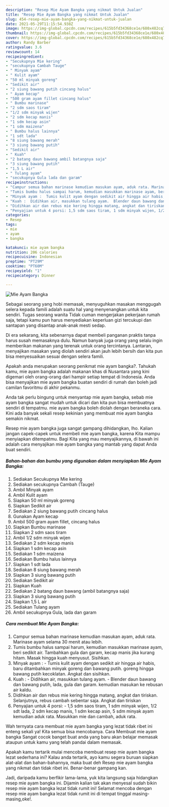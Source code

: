 ```yaml
---
description: "Resep Mie Ayam Bangka yang nikmat Untuk Jualan"
title: "Resep Mie Ayam Bangka yang nikmat Untuk Jualan"
slug: 454-resep-mie-ayam-bangka-yang-nikmat-untuk-jualan
date: 2021-05-29T11:15:54.938Z
image: https://img-global.cpcdn.com/recipes/615b5fd34368ce1e/680x482cq70/mie-ayam-bangka-foto-resep-utama.jpg
thumbnail: https://img-global.cpcdn.com/recipes/615b5fd34368ce1e/680x482cq70/mie-ayam-bangka-foto-resep-utama.jpg
cover: https://img-global.cpcdn.com/recipes/615b5fd34368ce1e/680x482cq70/mie-ayam-bangka-foto-resep-utama.jpg
author: Randy Barber
ratingvalue: 3.6
reviewcount: 14
recipeingredient:
- "Secukupnya Mie kering"
- "secukupnya Cambah Tauge"
- " Minyak ayam"
- " Kulit ayam"
- "50 ml minyak goreng"
- "Sedikit air"
- "2 siung bawang putih cincang halus"
- " Ayam kecap"
- "500 gram ayam fillet cincang halus"
- " Bumbu marinase"
- "2 sdm saos tiram"
- "1/2 sdm minyak wijen"
- "2 sdm kecap manis"
- "1 sdm kecap asin"
- "1 sdm maizena"
- " Bumbu halus lainnya"
- "1 sdt lada"
- "8 siung bawang merah"
- "3 siung bawang putih"
- "Sedikit air"
- " Kuah"
- "2 batang daun bawang ambil batangnya saja"
- "3 siung bawang putih"
- "1,5 L air"
- " Tulang ayam"
- "secukupnya Gula lada dan garam"
recipeinstructions:
- "Campur semua bahan marinase kemudian masukan ayam, aduk rata. Marinase ayam selama 30 menit atau lebih."
- "Tumis bumbu halus sampai harum, kemudian masukkan marinase ayam, beri sedikit air. Tambahkan gula dan garam, kecap manis jika kurang hitam. Masak hingga kuah menyusut. Sisihkan."
- "Minyak ayam :  Tumis kulit ayam dengan sedikit air hingga air habis, baru ditambahkan minyak goreng dan bawang putih. goreng hingga bawang putih kecoklatan. Angkat dan sisihkan."
- "Kuah :  Didihkan air, masukkan tulang ayam.  Blender daun bawang dan bawang putih, lada, gula dan garam. kemudian masukan ke rebusan air kaldu."
- "Didihkan air dan rebus mie kering hingga matang, angkat dan tiriskan. Selanjutnya, rebus cambah sebentar saja. Angkat dan tiriskan"
- "Penyajian untuk 4 porsi: 1,5 sdm saos tiram, 1 sdm minyak wijen, 1/2 sdt lada, 2 sdm kecap manis, 1 sdm kecap asin, 5 sdm minyak ayam kemudian aduk rata. Masukkan mie dan cambah, aduk rata."
categories:
- Resep
tags:
- mie
- ayam
- bangka

katakunci: mie ayam bangka 
nutrition: 206 calories
recipecuisine: Indonesian
preptime: "PT29M"
cooktime: "PT60M"
recipeyield: "1"
recipecategory: Dinner

---
```



![Mie Ayam Bangka](https://img-global.cpcdn.com/recipes/615b5fd34368ce1e/680x482cq70/mie-ayam-bangka-foto-resep-utama.jpg)

Sebagai seorang yang hobi memasak, menyuguhkan masakan menggugah selera kepada famili adalah suatu hal yang menyenangkan untuk kita sendiri. Tugas seorang  wanita Tidak cuman mengerjakan pekerjaan rumah saja, tetapi kamu pun harus menyediakan keperluan gizi tercukupi dan santapan yang disantap anak-anak mesti sedap.

Di era  sekarang, kita sebenarnya dapat membeli panganan praktis tanpa harus susah memasaknya dulu. Namun banyak juga orang yang selalu ingin memberikan makanan yang terenak untuk orang tercintanya. Lantaran, menyajikan masakan yang diolah sendiri akan jauh lebih bersih dan kita pun bisa menyesuaikan sesuai dengan selera famili. 



Apakah anda merupakan seorang penikmat mie ayam bangka?. Tahukah kamu, mie ayam bangka adalah makanan khas di Nusantara yang kini digemari oleh orang-orang dari hampir setiap tempat di Indonesia. Anda bisa menyajikan mie ayam bangka buatan sendiri di rumah dan boleh jadi camilan favoritmu di akhir pekanmu.

Anda tak perlu bingung untuk menyantap mie ayam bangka, sebab mie ayam bangka sangat mudah untuk dicari dan kita pun bisa membuatnya sendiri di tempatmu. mie ayam bangka boleh diolah dengan beraneka cara. Kini ada banyak sekali resep kekinian yang membuat mie ayam bangka semakin nikmat.

Resep mie ayam bangka juga sangat gampang dihidangkan, lho. Kalian jangan capek-capek untuk membeli mie ayam bangka, karena Kita mampu menyiapkan ditempatmu. Bagi Kita yang mau menyajikannya, di bawah ini adalah cara menyajikan mie ayam bangka yang mantab yang dapat Anda buat sendiri.

<!--inarticleads1-->

##### Bahan-bahan dan bumbu yang digunakan dalam menyiapkan Mie Ayam Bangka:

1. Sediakan Secukupnya Mie kering
1. Sediakan secukupnya Cambah (Tauge)
1. Ambil  Minyak ayam
1. Ambil  Kulit ayam
1. Siapkan 50 ml minyak goreng
1. Siapkan Sedikit air
1. Sediakan 2 siung bawang putih cincang halus
1. Gunakan  Ayam kecap
1. Ambil 500 gram ayam fillet, cincang halus
1. Siapkan  Bumbu marinase
1. Siapkan 2 sdm saos tiram
1. Ambil 1/2 sdm minyak wijen
1. Sediakan 2 sdm kecap manis
1. Siapkan 1 sdm kecap asin
1. Sediakan 1 sdm maizena
1. Sediakan  Bumbu halus lainnya
1. Siapkan 1 sdt lada
1. Sediakan 8 siung bawang merah
1. Siapkan 3 siung bawang putih
1. Sediakan Sedikit air
1. Siapkan  Kuah
1. Sediakan 2 batang daun bawang (ambil batangnya saja)
1. Siapkan 3 siung bawang putih
1. Siapkan 1,5 L air
1. Sediakan  Tulang ayam
1. Ambil secukupnya Gula, lada dan garam




<!--inarticleads2-->

##### Cara membuat Mie Ayam Bangka:

1. Campur semua bahan marinase kemudian masukan ayam, aduk rata. Marinase ayam selama 30 menit atau lebih.
1. Tumis bumbu halus sampai harum, kemudian masukkan marinase ayam, beri sedikit air. Tambahkan gula dan garam, kecap manis jika kurang hitam. Masak hingga kuah menyusut. Sisihkan.
1. Minyak ayam :  - Tumis kulit ayam dengan sedikit air hingga air habis, baru ditambahkan minyak goreng dan bawang putih. goreng hingga bawang putih kecoklatan. Angkat dan sisihkan.
1. Kuah :  - Didihkan air, masukkan tulang ayam. -  Blender daun bawang dan bawang putih, lada, gula dan garam. kemudian masukan ke rebusan air kaldu.
1. Didihkan air dan rebus mie kering hingga matang, angkat dan tiriskan. Selanjutnya, rebus cambah sebentar saja. Angkat dan tiriskan
1. Penyajian untuk 4 porsi: - 1,5 sdm saos tiram, 1 sdm minyak wijen, 1/2 sdt lada, 2 sdm kecap manis, 1 sdm kecap asin, 5 sdm minyak ayam kemudian aduk rata. Masukkan mie dan cambah, aduk rata.




Wah ternyata cara membuat mie ayam bangka yang lezat tidak ribet ini enteng sekali ya! Kita semua bisa mencobanya. Cara Membuat mie ayam bangka Sangat cocok banget buat anda yang baru akan belajar memasak ataupun untuk kamu yang telah pandai dalam memasak.

Apakah kamu tertarik mulai mencoba membuat resep mie ayam bangka lezat sederhana ini? Kalau anda tertarik, ayo kamu segera buruan siapkan alat-alat dan bahan-bahannya, maka buat deh Resep mie ayam bangka yang nikmat dan tidak ribet ini. Benar-benar gampang kan. 

Jadi, daripada kamu berfikir lama-lama, yuk kita langsung saja hidangkan resep mie ayam bangka ini. Dijamin kalian tak akan menyesal sudah bikin resep mie ayam bangka lezat tidak rumit ini! Selamat mencoba dengan resep mie ayam bangka lezat tidak rumit ini di tempat tinggal masing-masing,oke!.

